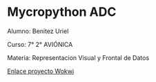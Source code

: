 # Mycropython ADC


Alumno: Benitez Uriel

Curso: 7° 2° AVIÓNICA

Materia: Representacion Visual y Frontal de Datos

[Enlace proyecto Wokwi](https://wokwi.com/projects/326075113368715858)